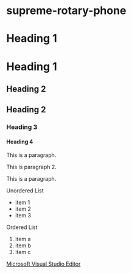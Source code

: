 # supreme-rotary-phone

# Heading 1

<h1>Heading 1</h1>

## Heading 2

<h2>Heading 2</h2>

### Heading 3

#### Heading 4

This is a paragraph.

This is paragraph 2.
<p>This is a paragraph.</p>

Unordered List

- item 1
- item 2
- item 3

Ordered List

1. item a
2. item b
3. item c

[Microsoft Visual Studio Editor](https://code.visualstudio.com/docs/?dv=osx)

